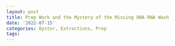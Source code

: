 ```yaml
---
layout: post
title: Prep Work and the Mystery of the Missing DNA RNA Wash
date: '2022-07-15'
categories: Oyster, Extractions, Prep
tags: 
---
```

